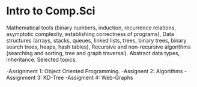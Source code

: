 # Intro to Comp.Sci
Mathematical tools (binary numbers, induction, recurrence relations, asymptotic complexity, establishing correctness of programs), Data structures (arrays, stacks, queues, linked lists, trees, binary trees, binary search trees, heaps, hash tables), Recursive and non-recursive algorithms (searching and sorting, tree and graph traversal). Abstract data types, inheritance. Selected topics.

-Assignment 1: Object Oriented Programming. 
-Assignent 2: Algorithms
-Assignment 3: KD-Tree
-Assigment 4: Web-Graphs
